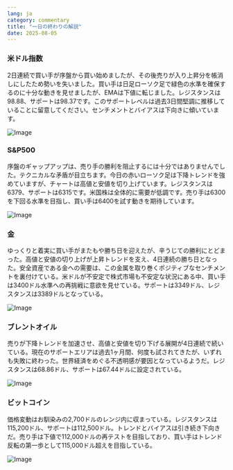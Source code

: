 ```yaml
---
lang: ja
category: commentary
title: "一日の終わりの解説"
date: 2025-08-05
---
```


### 米ドル指数

2日連続で買い手が序盤から買い始めましたが、その後売りが入り上昇分を帳消しにしたため勢いを失いました。買い手は日足ローソク足で緑色の水準を確保するのに十分な動きを見せましたが、EMAは下値に転じました。レジスタンスは98.88、サポートは98.37です。このサポートレベルは過去3日間堅調に推移していることに留意してください。センチメントとバイアスは下向きに傾いています。

![Image](https://markleighedu.github.io/img/Aug-2025/05-Aug-2025/usdindex.jpg)

### S&P500

序盤のギャップアップは、売り手の勝利を阻止するには十分ではありませんでした。テクニカルな矛盾が目立ちます。今日の赤いローソク足は下降トレンドを強めていますが、チャートは高値と安値を切り上げています。レジスタンスは6379、サポートは6315です。米国株は全体的に需要が低調です。売り手は6300を下回る水準を目指し、買い手は6400を試す動きを期待しています。

![Image](https://markleighedu.github.io/img/Aug-2025/05-Aug-2025/sp500.jpg)

### 金

ゆっくりと着実に買い手がまたもや勝ち日を迎えたが、辛うじての勝利にとどまった。高値と安値の切り上げが上昇トレンドを支え、4日連続の勝ち日となった。安全資産である金への需要は、この金属を取り巻くポジティブなセンチメントを裏付けている。米ドルが不安定で株式市場も不安定な状況にある中、買い手は3400ドル水準への再挑戦に意欲を見せている。サポートは3349ドル、レジスタンスは3389ドルとなっている。

![Image](https://markleighedu.github.io/img/Aug-2025/05-Aug-2025/gold.jpg)

### ブレントオイル

売りが下降トレンドを加速させ、高値と安値を切り下げる展開が4日連続で続いている。現在のサポートエリアは過去1ヶ月間、何度も試されてきたが、いずれも失敗に終わった。世界経済をめぐる不透明感が要因となっているようだ。レジスタンスは68.86ドル、サポートは67.44ドルに設定されている。

![Image](https://markleighedu.github.io/img/Aug-2025/05-Aug-2025/brentoil.jpg)

### ビットコイン

価格変動はお馴染みの2,700ドルのレンジ内に収まっている。レジスタンスは115,200ドル、サポートは112,500ドル。トレンドとバイアスは引き続き下向きだ。売り手は下値で112,000ドルの再テストを目指しており、買い手はトレンド反転の第一歩として115,000ドル超えを目指している。

![Image](https://markleighedu.github.io/img/Aug-2025/05-Aug-2025/bitcoin.jpg)

